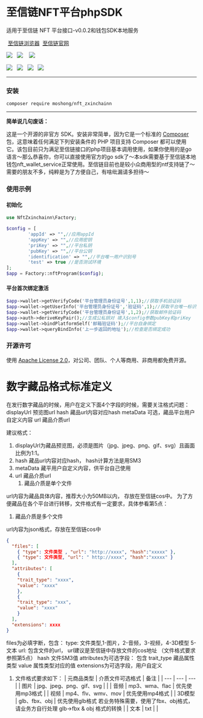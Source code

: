 # 至信链NFT平台phpSDK

适用于至信链 NFT 平台接口-v0.0.2和钱包SDK本地服务

 [至信链浏览器](https://zxscan.qq.com)  [至信链官网](https://www.zxinchain.com)

![](https://img.shields.io/badge/MySQL-5.6%2B-brightgreen.svg?style=flat#crop=0&crop=0&crop=1&crop=1&id=ebVxY&originHeight=20&originWidth=86&originalType=binary&ratio=1&rotation=0&showTitle=false&status=done&style=none&title=#crop=0&crop=0&crop=1&crop=1&id=jYpxH&originHeight=20&originWidth=86&originalType=binary&ratio=1&rotation=0&showTitle=false&status=done&style=none&title=#crop=0&crop=0&crop=1&crop=1&id=OveOV&originHeight=20&originWidth=86&originalType=binary&ratio=1&rotation=0&showTitle=false&status=done&style=none&title=)   ![](https://img.shields.io/badge/PHP-7.3%2B-brightgreen.svg?style=flat#crop=0&crop=0&crop=1&crop=1&id=KRRxL&originHeight=20&originWidth=68&originalType=binary&ratio=1&rotation=0&showTitle=false&status=done&style=none&title=#crop=0&crop=0&crop=1&crop=1&id=a2pg2&originHeight=20&originWidth=68&originalType=binary&ratio=1&rotation=0&showTitle=false&status=done&style=none&title=#crop=0&crop=0&crop=1&crop=1&id=UCaqZ&originHeight=20&originWidth=68&originalType=binary&ratio=1&rotation=0&showTitle=false&status=done&style=none&title=)    ![](https://img.shields.io/badge/ZxNtf-0.02-brightgreen.svg?style=flat#crop=0&crop=0&crop=1&crop=1&id=KRRxL&originHeight=20&originWidth=68&originalType=binary&ratio=1&rotation=0&showTitle=false&status=done&style=none&title=#crop=0&crop=0&crop=1&crop=1&id=ZCmgF&originHeight=20&originWidth=76&originalType=binary&ratio=1&rotation=0&showTitle=false&status=done&style=none&title=#crop=0&crop=0&crop=1&crop=1&id=mCGZl&originHeight=20&originWidth=76&originalType=binary&ratio=1&rotation=0&showTitle=false&status=done&style=none&title=)

![](https://img.shields.io/badge/PHP-cURL-blue.svg?style=flat#crop=0&crop=0&crop=1&crop=1&id=KRRxL&originHeight=20&originWidth=68&originalType=binary&ratio=1&rotation=0&showTitle=false&status=done&style=none&title=#crop=0&crop=0&crop=1&crop=1&id=ZCmgF&originHeight=20&originWidth=76&originalType=binary&ratio=1&rotation=0&showTitle=false&status=done&style=none&title=#crop=0&crop=0&crop=1&crop=1&id=h6Jok&originHeight=20&originWidth=68&originalType=binary&ratio=1&rotation=0&showTitle=false&status=done&style=none&title=)   ![](https://img.shields.io/badge/PHP-OpenSSL-blue.svg?style=flat#crop=0&crop=0&crop=1&crop=1&id=KRRxL&originHeight=20&originWidth=68&originalType=binary&ratio=1&rotation=0&showTitle=false&status=done&style=none&title=#crop=0&crop=0&crop=1&crop=1&id=ZCmgF&originHeight=20&originWidth=76&originalType=binary&ratio=1&rotation=0&showTitle=false&status=done&style=none&title=#crop=0&crop=0&crop=1&crop=1&id=yP6RI&originHeight=20&originWidth=92&originalType=binary&ratio=1&rotation=0&showTitle=false&status=done&style=none&title=)   ![](https://img.shields.io/badge/PHP-SimpleXML-blue.svg?style=flat#crop=0&crop=0&crop=1&crop=1&id=KRRxL&originHeight=20&originWidth=68&originalType=binary&ratio=1&rotation=0&showTitle=false&status=done&style=none&title=#crop=0&crop=0&crop=1&crop=1&id=ZCmgF&originHeight=20&originWidth=76&originalType=binary&ratio=1&rotation=0&showTitle=false&status=done&style=none&title=#crop=0&crop=0&crop=1&crop=1&id=GUuwr&originHeight=20&originWidth=102&originalType=binary&ratio=1&rotation=0&showTitle=false&status=done&style=none&title=)   ![](https://img.shields.io/badge/PHP-fileinfo-blue.svg?style=flat#crop=0&crop=0&crop=1&crop=1&id=KRRxL&originHeight=20&originWidth=68&originalType=binary&ratio=1&rotation=0&showTitle=false&status=done&style=none&title=#crop=0&crop=0&crop=1&crop=1&id=ZCmgF&originHeight=20&originWidth=76&originalType=binary&ratio=1&rotation=0&showTitle=false&status=done&style=none&title=#crop=0&crop=0&crop=1&crop=1&id=hAUNu&originHeight=20&originWidth=78&originalType=binary&ratio=1&rotation=0&showTitle=false&status=done&style=none&title=)

---

### 安装

```nginx
composer require moshong/nft_zxinchainn
```

---

**简单说几句废话：**

这是一个开源的非官方 SDK。安装非常简单，因为它是一个标准的 [Composer](https://getcomposer.org/) 包，这意味着任何满足下列安装条件的 PHP 项目支持 Composer 都可以使用它。该包目前只为满足至信链接口的php项目基本调用使用，如果你使用的是go语言～那么恭喜你，你可以直接使用官方的go sdk了～本sdk需要基于至信链本地钱包nft_wallet_service正常使用。至信链目前也是较小众商用型的ntf支持链了～需要的朋友不多，纯粹是为了方便自己，有啥纰漏请多担待～

### 使用示例

#### 初始化

```php
use NftZxinchainn\Factory;

$config = [
        'appId' => "",//应用appId
        'appKey' => "",//应用密钥
        'priKey' => "",//平台私钥
        'pubKey' => "",//平台公钥
        'identification' => "",//平台唯一用户识别号
        'test' => true //是否测试环境
];
$app = Factory::nftProgram($config);
```

#### 平台首次绑定激活

```php
$app->wallet->getVerifyCode('平台管理员身份证号',1,1);//获取手机验证码
$app->wallet->getUserInfo('平台管理员身份证号','验证码',1);//获取平台唯一标识，填入$config参数identification
$app->wallet->getVerifyCode('平台管理员身份证号',1,2);//获取邮件验证码
$app->auth->deriveKeyPair();//生成公私钥对 填入$config参数pubKey和priKey
$app->wallet->bindPlatformSelf('邮箱验证码');//平台自身绑定
$app->wallet->queryBindInfo('上一步返回的地址');//检查是否绑定成功
```

### 开源许可

使用 [Apache License 2.0](/LICENSE)，对公司、团队、个人等商用、非商用都免费开源。

# **数字藏品格式标准定义**
在发行数字藏品的时候，用户在定义下面4个字段的时候，需要关注格式问题：
displayUrl 预览图url
hash 藏品url内容对应hash
metaData 可选，藏品平台用户自定义内容
url  藏品介质url

建议格式：

1. displayUrl为藏品预览图，必须是图片（jpg、jpeg、png、gif、svg）且画面比例为1:1。
1. hash  藏品url内容对应hash， hash计算方法是用SM3
1. metaData 藏平用户自定义内容，供平台自己使用
1. url 藏品介质url
   1. 藏品介质是单个文件

url内容为藏品具体内容，推荐大小为50MB以内， 存放在至信链cos中。
为了方便藏品在各个平台进行转移，文件格式有一定要求，具体参看第5点：

1. 藏品介质是多个文件

url内容为json格式，存放在至信链cos中
```json
{
  "files": [
    { "type": 文件类型 , "url": "http://xxxx", "hash":"xxxxx" },
    { "type": 文件类型, "url": " http://xxxx", "hash":"xxxxx" }
  ],
  "attributes": [
    {
    "trait_type": "xxxx",
    "value": "xxxx"
    },
    {
    "trait_type": "xxx",
    "value": "xxxx"
    }
  ],
  "extensions": xxxx
}
```
files为必填字断，包含：
type: 文件类型,1-图片，2-音频，3-视频，4-3D模型 5-文本
url: 包含文件的url， url建议是至信链中存放文件的cos地址 （文件格式要求参照第5点）
hash 文件SM3值
attributes为可选字段： 包含
trait_type 藏品属性类型
value 属性类型对应的值
extensions为可选字段，用户自定义

1. 文件格式要求如下：
| 元商品类型 | 介质文件可选格式 | 备注 |
| --- | --- | --- |
| 图片 | jpg、jpeg、png、gif、svg |  |
| 音频 | mp3、wma、flac | 优先使用mp3格式 |
| 视频 | mp4、flv、wmv、mov | 优先使用mp4格式 |
| 3D模型 | glb、fbx、obj | 优先使用glb格式
若业务特殊需要，使用了fbx、obj格式，请业务方自行处理 glb->fbx & obj 格式的转换 |
| 文本 | txt |  |



